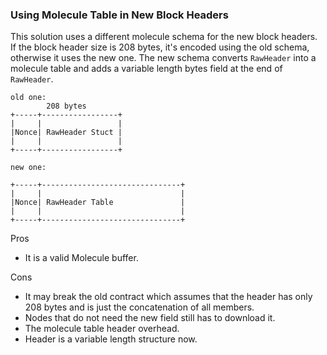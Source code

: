 ### Using Molecule Table in New Block Headers

This solution uses a different molecule schema for the new block headers. If the block header size is 208 bytes, it's encoded using the old schema, otherwise it uses the new one. The new schema converts `RawHeader` into a molecule table and adds a variable length bytes field at the end of `RawHeader`.

```
old one:
        208 bytes
+-----+-----------------+
|     |                 |
|Nonce| RawHeader Stuct |
|     |                 |
+-----+-----------------+

new one:

+-----+-------------------------------+
|     |                               |
|Nonce| RawHeader Table               |
|     |                               |
+-----+-------------------------------+
```

Pros

- It is a valid Molecule buffer.

Cons

- It may break the old contract which assumes that the header has only 208 bytes and is just the concatenation of all members.
- Nodes that do not need the new field still has to download it.
- The molecule table header overhead.
- Header is a variable length structure now.